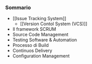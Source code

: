 ### Sommario
- [[Issue Tracking System]]
	- [[Version Contol System (VCS)]]
- Il framework SCRUM
- Source Code Management
- Testing Software & Automation
- Processo di Build
- Continuos Delivery
- Configuration Management

